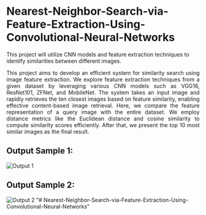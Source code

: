 # Nearest-Neighbor-Search-via-Feature-Extraction-Using-Convolutional-Neural-Networks
This project will utilize CNN models and feature extraction techniques to identify similarities between different images.

<p align="justify">
This project aims to develop an efficient system for similarity search using image feature extraction. We explore feature extraction techniques from a given dataset by leveraging various CNN models such as VGG16, ResNet101, ZFNet, and MobileNet. The system takes an input image and rapidly retrieves the ten closest images based on feature similarity, enabling effective content-based image retrieval.
Here, we compare the feature representation of a query image with the entire dataset. We employ distance metrics like the Euclidean distance and cosine similarity to compute similarity scores efficiently. After that, we present the top 10 most similar images as the final result.
</p>

## Output Sample 1:
![Output 1](https://www.linkpicture.com/q/Screenshot-2023-06-11-165648.jpg)

## Output Sample 2:
![Output 2](https://www.linkpicture.com/q/Screenshot-2023-06-11-170009.jpg)
"# Nearest-Neighbor-Search-via-Feature-Extraction-Using-Convolutional-Neural-Networks" 
